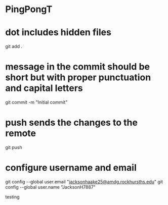 # PingPongT
 
# dot includes hidden files
git add .

# message in the commit should be short but with proper punctuation and capital letters
git commit -m "Initial commit"

# push sends the changes to the remote
git push 

# configure username and email
git config --global user.email "jacksonhaake25@amdg.rockhursths.edu"
git config --global user.name "JacksonH7887"

testing